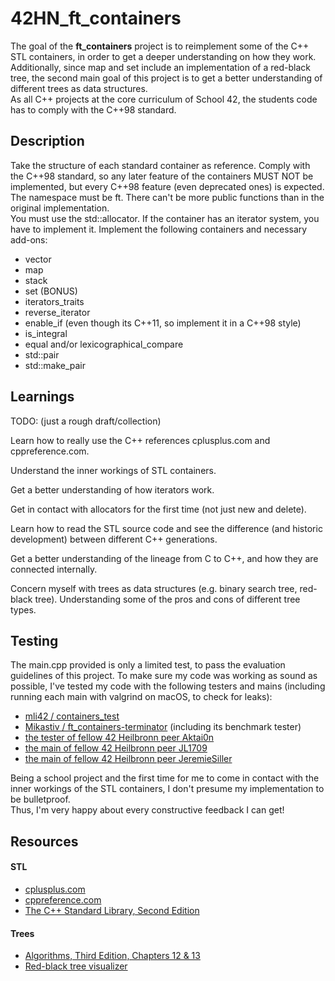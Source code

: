 # 42HN_ft_containers

The goal of the **ft_containers** project is to reimplement some of the C++ STL containers, in order to get a deeper understanding on how they work.  
Additionally, since map and set include an implementation of a red-black tree, the second main goal of this project is to get a better understanding of different trees as data structures.  
As all C++ projects at the core curriculum of School 42, the students code has to comply with the C++98 standard.

## Description

Take the structure of each standard container as reference. Comply with the C++98 standard, so any later feature of the containers MUST NOT be implemented, but every C++98 feature (even deprecated ones) is expected.  
The namespace must be ft. There can't be more public functions than in the original implementation.  
You must use the std::allocator. If the container has an iterator system, you have to implement it.
Implement the following containers and necessary add-ons:

 - vector  
 - map
 - stack
 - set (BONUS)
 - iterators_traits
 - reverse_iterator
 - enable_if (even though its C++11, so implement it in a C++98 style)
 - is_integral
 - equal and/or lexicographical_compare
 - std::pair
 - std::make_pair


## Learnings

TODO: (just a rough draft/collection)

Learn how to really use the C++ references cplusplus.com and cppreference.com.

Understand the inner workings of STL containers.

Get a better understanding of how iterators work.

Get in contact with allocators for the first time (not just new and delete).

Learn how to read the STL source code and see the difference (and historic development) between different C++ generations.

Get a better understanding of the lineage from C to C++, and how they are connected internally.

Concern myself with trees as data structures (e.g. binary search tree, red-black tree). Understanding some of the pros and cons of different tree types.

## Testing

The main.cpp provided is only a limited test, to pass the evaluation guidelines of this project.
To make sure my code was working as sound as possible, I've tested my code with the following testers and mains (including running each main with valgrind on macOS, to check for leaks):

* [mli42 / containers_test](https://github.com/mli42/containers_test)
* [Mikastiv / ft_containers-terminator](https://github.com/Mikastiv/ft_containers-terminator) (including its benchmark tester)
* [the tester of fellow 42 Heilbronn peer Aktai0n](https://github.com/Aktai0n/ft_containers-42Heilbronn)
* [the main of fellow 42 Heilbronn peer JL1709](https://github.com/JL1709/ft_containers)
* [the main of fellow 42 Heilbronn peer JeremieSiller](https://github.com/JeremieSiller/ft_containers)

Being a school project and the first time for me to come in contact with the inner workings of the STL containers, I don't presume my implementation to be bulletproof.  
Thus, I'm very happy about every constructive feedback I can get!  

## Resources

#### STL
* [cplusplus.com](http://www.cplusplus.com/)
* [cppreference.com](https://en.cppreference.com/w/)
* [The C++ Standard Library, Second Edition](https://www.mica.edu.vn/perso/Vu-Hai/EE3490/Ref/The%20C++Standard%20Library%20-%202nd%20Edition.pdf)
#### Trees
* [Algorithms, Third Edition, Chapters 12 & 13](https://edutechlearners.com/download/Introduction_to_algorithms-3rd%20Edition.pdf)
* [Red-black tree visualizer](https://www.cs.usfca.edu/~galles/visualization/RedBlack.html)